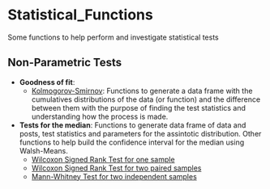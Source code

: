 # Statistical_Functions
Some functions to help perform and investigate statistical tests 

## Non-Parametric Tests
* **Goodness of fit**:
  + [Kolmogorov-Smirnov](https://github.com/vitormarquesr/Statistical_Functions/blob/main/Nonparametric/Kolmogorov%E2%80%93Smirnov.R): Functions to generate a data frame with the cumulatives distributions of the data (or function) and the difference between them with the purpose of finding the test statistics and understanding how the process is made.
* **Tests for the median**: Functions to generate data frame of data and posts, test statistics and parameters for the assintotic distribution. Other functions to help build the confidence interval for the median using Walsh-Means.
  + [Wilcoxon Signed Rank Test for one sample](https://github.com/vitormarquesr/Statistical_Functions/blob/main/Nonparametric/Wilcoxon_Signed_Rank_Test_One_Sample.R)
  + [Wilcoxon Signed Rank Test for two paired samples](https://github.com/vitormarquesr/Statistical_Functions/blob/main/Nonparametric/Wilcox_Signed_Rank_Test_Paired_Samples.R)
  + [Mann-Whitney Test for two independent samples](https://github.com/vitormarquesr/Statistical_Functions/blob/main/Nonparametric/Mann_Whitney.R)
